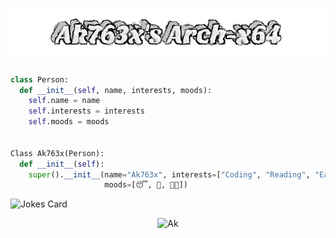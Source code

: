 <h1 align="center">
  <img src="https://github.com/akxshx-arch/akxshx-arch/raw/main/Ak763x's%20Arch-x64.png" alt="Ak763x's Arch-x64" />
</h1>


```python
class Person:
  def __init__(self, name, interests, moods):
    self.name = name
    self.interests = interests
    self.moods = moods


Class Ak763x(Person):
  def __init__(self):
    super().__init__(name="Ak763x", interests=["Coding", "Reading", "Eating", "Sleeping"], 
                     moods=[😴, 🍕, 🧑‍💻])
```

![Jokes Card](https://readme-jokes.vercel.app/api)
<p align="center"> <img src="https://github-readme-stats.vercel.app/api?username=akxshx-arch&show_icons=true&theme=gotham" alt="Ak" />

